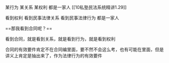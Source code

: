 某行为
某关系
某权利
都是一家人
[[10私塾民法系统精讲1.29]]

看到权利 看到民事法律关系 看到民事法律行为 都是一家人

==那我看到合同呢？==

看到合同，就是看到关系，就是看到行为，就是看到权利

合同的有效要件肯定不在合同编里面，要不然不会这么考，也有可能在里面，但是讲义上肯定是抽出来了，作为法律行为的有效要件

